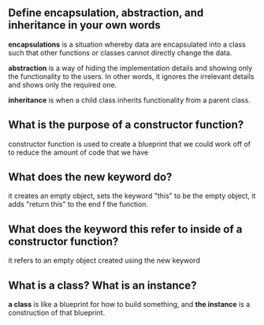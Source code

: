 ## Define encapsulation, abstraction, and inheritance in your own words

**encapsulations** is a situation whereby data are encapsulated into a class such that other functions or classes cannot directly change the data.

**abstraction** is a way of hiding the implementation details and showing only the functionality to the users. In other words, it ignores the irrelevant details and shows only the required one.

**inheritance** is when a child class inherits functionality from a parent class. 

<!-- Constructors Exercise -->

## What is the purpose of a constructor function?
constructor function is used to create a blueprint that we could work off of to reduce the amount of code that we have

## What does the new keyword do?

it creates an empty object, sets the keyword "this" to be the empty object, it adds "return this" to the end f the function.

## What does the keyword this refer to inside of a constructor function?

it refers to an empty object created using the new keyword

## What is a class? What is an instance?

**a class** is like a blueprint for how to build something, and **the instance** is a construction of that blueprint.





